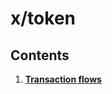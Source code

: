 <!-- order: 0 title: Token Overview parent: title: "token" -->

# x/token

## Contents

1. **[Transaction flows](01_txs_flows.md)**
